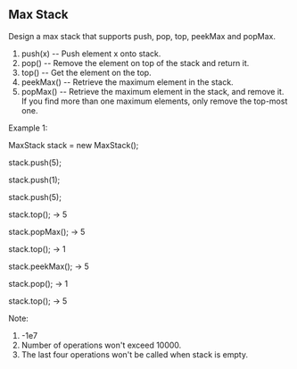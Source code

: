 ## Max Stack

Design a max stack that supports push, pop, top, peekMax and popMax.

1. push(x) -- Push element x onto stack.
2. pop() -- Remove the element on top of the stack and return it.
3. top() -- Get the element on the top.
4. peekMax() -- Retrieve the maximum element in the stack.
5. popMax() -- Retrieve the maximum element in the stack, and remove it. If you find more than one maximum elements, only remove the top-most one.


Example 1:

MaxStack stack = new MaxStack();

stack.push(5);

stack.push(1);

stack.push(5);

stack.top(); -> 5

stack.popMax(); -> 5

stack.top(); -> 1

stack.peekMax(); -> 5

stack.pop(); -> 1

stack.top(); -> 5


Note:

1. -1e7
2. Number of operations won't exceed 10000.
3. The last four operations won't be called when stack is empty.